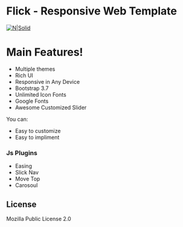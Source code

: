 # Flick - Responsive Web Template
[![N|Solid](http://rakibhossain.cf/portfolio/flick/assets/img/logo-light.png)](Logo)

# Main Features!

  - Multiple themes
  - Rich UI
  - Responsive in Any Device
  - Bootstrap 3.7
  - Unlimited Icon Fonts
  - Google Fonts
  - Awesome Customized Slider

You can:
  - Easy to customize
  - Easy to impliment

### Js Plugins
  - Easing
  - Slick Nav
  - Move Top
  - Carosoul

License
----

Mozilla Public License 2.0
